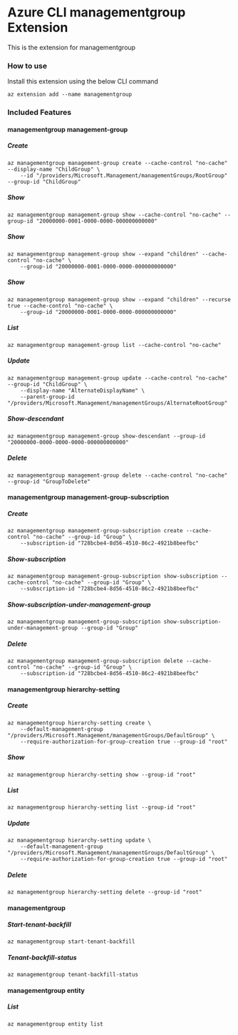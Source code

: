 # Azure CLI managementgroup Extension #
This is the extension for managementgroup

### How to use ###
Install this extension using the below CLI command
```
az extension add --name managementgroup
```

### Included Features ###
#### managementgroup management-group ####
##### Create #####
```
az managementgroup management-group create --cache-control "no-cache" --display-name "ChildGroup" \
    --id "/providers/Microsoft.Management/managementGroups/RootGroup" --group-id "ChildGroup" 
```
##### Show #####
```
az managementgroup management-group show --cache-control "no-cache" --group-id "20000000-0001-0000-0000-000000000000"
```
##### Show #####
```
az managementgroup management-group show --expand "children" --cache-control "no-cache" \
    --group-id "20000000-0001-0000-0000-000000000000" 
```
##### Show #####
```
az managementgroup management-group show --expand "children" --recurse true --cache-control "no-cache" \
    --group-id "20000000-0001-0000-0000-000000000000" 
```
##### List #####
```
az managementgroup management-group list --cache-control "no-cache"
```
##### Update #####
```
az managementgroup management-group update --cache-control "no-cache" --group-id "ChildGroup" \
    --display-name "AlternateDisplayName" \
    --parent-group-id "/providers/Microsoft.Management/managementGroups/AlternateRootGroup" 
```
##### Show-descendant #####
```
az managementgroup management-group show-descendant --group-id "20000000-0000-0000-0000-000000000000"
```
##### Delete #####
```
az managementgroup management-group delete --cache-control "no-cache" --group-id "GroupToDelete"
```
#### managementgroup management-group-subscription ####
##### Create #####
```
az managementgroup management-group-subscription create --cache-control "no-cache" --group-id "Group" \
    --subscription-id "728bcbe4-8d56-4510-86c2-4921b8beefbc" 
```
##### Show-subscription #####
```
az managementgroup management-group-subscription show-subscription --cache-control "no-cache" --group-id "Group" \
    --subscription-id "728bcbe4-8d56-4510-86c2-4921b8beefbc" 
```
##### Show-subscription-under-management-group #####
```
az managementgroup management-group-subscription show-subscription-under-management-group --group-id "Group"
```
##### Delete #####
```
az managementgroup management-group-subscription delete --cache-control "no-cache" --group-id "Group" \
    --subscription-id "728bcbe4-8d56-4510-86c2-4921b8beefbc" 
```
#### managementgroup hierarchy-setting ####
##### Create #####
```
az managementgroup hierarchy-setting create \
    --default-management-group "/providers/Microsoft.Management/managementGroups/DefaultGroup" \
    --require-authorization-for-group-creation true --group-id "root" 
```
##### Show #####
```
az managementgroup hierarchy-setting show --group-id "root"
```
##### List #####
```
az managementgroup hierarchy-setting list --group-id "root"
```
##### Update #####
```
az managementgroup hierarchy-setting update \
    --default-management-group "/providers/Microsoft.Management/managementGroups/DefaultGroup" \
    --require-authorization-for-group-creation true --group-id "root" 
```
##### Delete #####
```
az managementgroup hierarchy-setting delete --group-id "root"
```
#### managementgroup ####
##### Start-tenant-backfill #####
```
az managementgroup start-tenant-backfill
```
##### Tenant-backfill-status #####
```
az managementgroup tenant-backfill-status
```
#### managementgroup entity ####
##### List #####
```
az managementgroup entity list
```